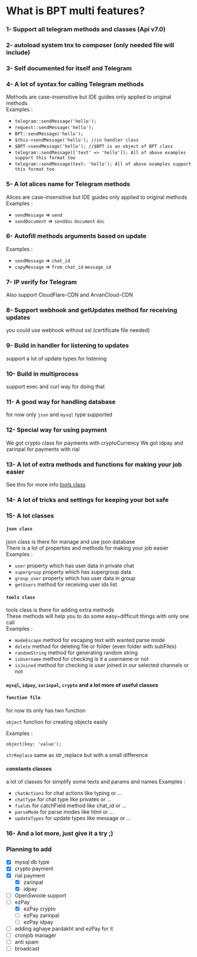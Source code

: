 # What is BPT multi features?

### 1- Support all telegram methods and classes (Api v7.0)

### 2- autoload system tnx to composer (only needed file will include)

### 3- Self documented for itself and Telegram

### 4- A lot of syntax for calling Telegram methods
Methods are case-insensitive but IDE guides only applied to original methods<br>
Examples :

* `telegram::sendMessage('hello');`
* `request::sendMessage('hello');`
* `BPT::sendMessage('hello');`
* `$this->sendMessage('hello'); //in handler class`
* `$BPT->sendMessage('hello'); //$BPT is an object of BPT class`
* `telegram::sendMessage(['text' => 'hello']); All of above examples support this format too`
* `telegram::sendMessage(text: 'hello'); All of above examples support this format too`

### 5- A lot alices name for Telegram methods
Alices are case-insensitive but IDE guides only applied to original methods<br>
Examples :

* `sendMessage` => `send`
* `sendDocument` => `senddoc` `document` `doc`

### 6- Autofill methods arguments based on update
Examples :
* `sendMessage` => `chat_id`
* `copyMessage` => `from_chat_id` `message_id`

### 7- IP verify for Telegram
Also support CloudFlare-CDN and ArvanCloud-CDN

### 8- Support webhook and getUpdates method for receiving updates
you could use webhook without ssl (certificate file needed)

### 9- Build in handler for listening to updates
support a lot of update types for listening

### 10- Build in multiprocess
support exec and curl way for doing that

### 11- A good way for handling database
for now only `json` and `mysql` type supported

### 12- Special way for using payment
We got crypto class for payments with cryptoCurrency
We got idpay and zarinpal for payments with rial

### 13- A lot of extra methods and functions for making your job easier
See this for more info [tools class](#tools-class)

### 14- A lot of tricks and settings for keeping your bot safe

### 15- A lot classes

#### `json class`
json class is there for manage and use json database<br>
There is a lot of properties and methods for making your job easier<br>
Examples :

- `user` property which has user data in private chat
- `supergroup` property which has supergroup data
- `group_user` property which has user data in group
- `getUsers` method for receiving user ids list

#### `tools class`
tools class is there for adding extra methods<br>
These methods will help you to do some easy~difficult things with only one call<br>
Examples :

- `modeEscape` method for escaping text with wanted parse mode
- `delete` method for deleting file or folder (even folder with subFiles)
- `randomString` method for generating random string
- `isUsername` method for checking is it a username or not
- `isJoined` method for checking is user joined in our selected channels or not

#### `mysql`, `idpay`, `zarinpal`, `crypto` and a lot more of useful classes

#### `function file`
for now its only has two function

`object` function for creating objects easily

Examples :

`object(key: 'value');`

`strReplace` same as str_replace but with a small difference


#### constants classes
a lot of classes for simplify some texts and params and names
Examples :

- `chatActions` for chat actions like typing or ...
- `chatType` for chat type like privates or ...
- `fields` for catchField method like chat_id or ...
- `parseMode` for parse modes like html or ...
- `updateTypes` for update types like message or ...

### 16- And a lot more, just give it a try ;)


### Planning to add
- [x] mysql db type
- [x] crypto payment
- [x] rial payment
  - [x] zarinpal
  - [x] idpay
- [ ] OpenSwoole support
- [ ] ezPay
  - [x] ezPay crypto
  - [ ] ezPay zarinpal
  - [ ] ezPay idpay
- [ ] adding aghaye pardakht and ezPay for it
- [ ] cronjob manager
- [ ] anti spam
- [ ] broadcast